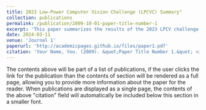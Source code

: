 ```yaml
---
title: 2023 Low-Power Computer Vision Challenge (LPCVC) Summary"
collection: publications
permalink: /publication/2009-10-01-paper-title-number-1
excerpt: 'This paper summarizes the results of the 2023 LPCV challenge which my team hosted. Within contains detailed explanation on the competition format/execution, and an anaylsis of the winning teams' solutions.'
date: 2024-03-11
venue: 'Journal 1'
paperurl: 'http://academicpages.github.io/files/paper1.pdf'
citation: 'Your Name, You. (2009). &quot;Paper Title Number 1.&quot; <i>Journal 1</i>. 1(1).'
---
```


The contents above will be part of a list of publications, if the user clicks the link for the publication than the contents of section will be rendered as a full page, allowing you to provide more information about the paper for the reader. When publications are displayed as a single page, the contents of the above "citation" field will automatically be included below this section in a smaller font.

